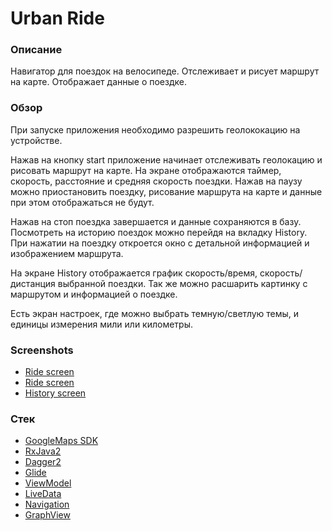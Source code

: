 # Urban Ride

### Описание
Навигатор для поездок на велосипеде. Отслеживает и рисует маршрут на карте. Отображает данные о поездке.

### Обзор
При запуске приложения необходимо разрешить геолококацию на устройстве.

Нажав на кнопку start приложение начинает отслеживать геолокацию и рисовать маршрут на карте.
На экране отображаются таймер, скорость, расстояние и средняя скорость поездки.
Нажав на паузу можно приостановить поездку, рисование маршрута на карте и данные при этом отображаться не будут.

Нажав на стоп поездка завершается и данные сохраняются в базу. 
Посмотреть на историю поездок можно перейдя на вкладку History.
При нажатии на поездку откроется окно с детальной информацией и изображением маршрута.

На экране History отображается график скорость/время, скорость/дистанция выбранной поездки.
Так же можно расшарить картинку с маршрутом и информацией о поездке.

Есть экран настроек, где можно выбрать темную/светлую темы, и единицы измерения мили или километры. 

### Screenshots
* [Ride screen](https://github.com/AndrewSozonov/Urban-Ride/blob/master/img/Screenshot_main.png)
* [Ride screen](https://github.com/AndrewSozonov/Urban-Ride/blob/master/img/Screenshot_main2.png)
* [History screen](https://github.com/AndrewSozonov/Urban-Ride/blob/master/img/Screenshot_history.png)

### Стек
* [GoogleMaps SDK](https://developers.google.com/maps/documentation/android-sdk/overview)
* [RxJava2](https://github.com/ReactiveX/RxJava)
* [Dagger2](https://github.com/google/dagger)
* [Glide](https://bumptech.github.io/glide/)
* [ViewModel](https://developer.android.com/topic/libraries/architecture/viewmodel)
* [LiveData](https://developer.android.com/topic/libraries/architecture/livedata)
* [Navigation](https://developer.android.com/topic/libraries/architecture/navigation/) 
* [GraphView](https://github.com/jjoe64/GraphView) 
